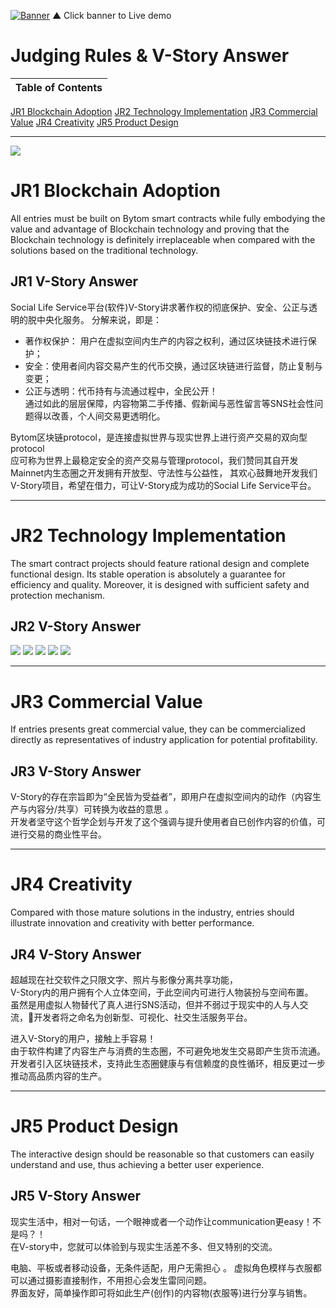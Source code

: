 [![Banner](images/banner.png)](http://vstory-bytom.onlinestory.co.kr:33080/index.html)
▲ Click banner to Live demo

Judging Rules & V-Story Answer  
====

| Table of Contents |
| --- |
  [JR1 Blockchain Adoption](#JR1-Blockchain-Adoption) 
  [JR2 Technology Implementation](#JR2-Technology-Implementation) 
  [JR3 Commercial Value](#JR3-Commercial-Value) 
  [JR4 Creativity](#JR4-Creativity) 
  [JR5 Product Design](#JR5-Product-Design) 

---------------------------------

<img src='images/p0.png'/>

JR1 Blockchain Adoption
====

All entries must be built on Bytom smart contracts while fully
embodying the value and advantage of Blockchain technology
and proving that the Blockchain technology is definitely
irreplaceable when compared with the solutions based on the
traditional technology. 

JR1 V-Story Answer
----

Social Life Service平台(软件)V-Story讲求著作权的彻底保护、安全、公正与透明的脱中央化服务。 
分解来说，即是：  
- 著作权保护： 用户在虚拟空间内生产的内容之权利，通过区块链技术进行保护；  
- 安全：使用者间内容交易产生的代币交换，通过区块链进行监督，防止复制与变更；  
- 公正与透明：代币持有与流通过程中，全民公开！  
通过如此的层层保障，内容物第二手传播、假新闻与恶性留言等SNS社会性问题得以改善，个人间交易更透明化。  


Bytom区块链protocol，是连接虚拟世界与现实世界上进行资产交易的双向型protocol  
应可称为世界上最稳定安全的资产交易与管理protocol，我们赞同其自开发Mainnet内生态圈之开发拥有开放型、守法性与公益性， 
其欢心鼓舞地开发我们V-Story项目，希望在借力，可让V-Story成为成功的Social Life Service平台。 


-------------------------------------

JR2 Technology Implementation
====

The smart contract projects should feature rational design and
complete functional design. Its stable operation is absolutely a
guarantee for efficiency and quality. Moreover, it is designed
with sufficient safety and protection mechanism.  
  
JR2 V-Story Answer
----

<img src='images/p2.png'/>

<img src='images/tech1.PNG'/>

<img src='images/tech2.PNG'/>

<img src='images/tech3.PNG'/>

<img src='images/tech4.PNG'/>

-------------------------------------

JR3 Commercial Value
====

If entries presents great commercial value, they can be
commercialized directly as representatives of industry
application for potential profitability.  
  
JR3 V-Story Answer
----

V-Story的存在宗旨即为“全民皆为受益者”，即用户在虚拟空间内的动作（内容生产与内容分/共享）可转换为收益的意思 。  
开发者坚守这个哲学企划与开发了这个强调与提升使用者自已创作内容的价值，可进行交易的商业性平台。  

-------------------------------------

JR4 Creativity
====

Compared with those mature solutions in the industry, entries
should illustrate innovation and creativity with better
performance.  

JR4 V-Story Answer
----

超越现在社交软件之只限文字、照片与影像分离共享功能，  
V-Story内的用户拥有个人立体空间，于此空间内可进行人物装扮与空间布置。  
虽然是用虚拟人物替代了真人进行SNS活动，但并不弱过于现实中的人与人交流，开发者将之命名为创新型、可视化、社交生活服务平台。 

进入V-Story的用户，接触上手容易！  
由于软件构建了内容生产与消费的生态圈，不可避免地发生交易即产生货币流通。  
开发者引入区块链技术，支持此生态圈健康与有信赖度的良性循环，相反更过一步推动高品质内容的生产。  

-------------------------------------
  
JR5 Product Design
====

The interactive design should be reasonable so that customers
can easily understand and use, thus achieving a better user
experience.  
  
JR5 V-Story Answer
----

现实生活中，相对一句话，一个眼神或者一个动作让communication更easy！不是吗？！  
在V-story中，您就可以体验到与现实生活差不多、但又特别的交流。  

电脑、平板或者移动设备，无条件适配，用户无需担心 。
虚拟角色模样与衣服都可以通过摄影直接制作，不用担心会发生雷同问题。  
界面友好，简单操作即可将如此生产(创作)的内容物(衣服等)进行分享与销售。  

